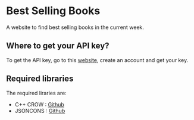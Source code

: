 # Best Selling Books
A website to find best selling books in the current week.

## Where to get your API key?
To get the API key, go to this [website](https://developer.nytimes.com/docs/books-product/1/overview),
create an account and get your key.

## Required libraries
The required liraries are:
* C++ CROW : [Github](https://github.com/ipkn/crow)
* JSONCONS : [Github](https://github.com/danielaparker/jsoncons)
